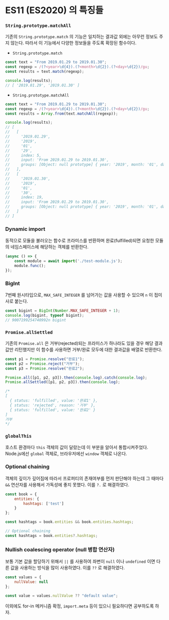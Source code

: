 # ES11 (ES2020) 의 특징들

### `String.prototype.matchAll`

기존의 `String.prototype.match` 의 기능은 일치하는 결과값 외에는 아무런 정보도 주지 않는다. 따라서 이 기능에서 다양한 정보들을 주도록 확장된 함수이다.

* `String.prototype.match`

```javascript
const text = "From 2019.01.29 to 2019.01.30";
const regexp = /(?<year>\d{4}).(?<month>\d{2}).(?<day>\d{2})/gu;
const results = text.match(regexp);

console.log(results);
// [ '2019.01.29', '2019.01.30' ]
```

* `String.prototype.matchAll`

```javascript
const text = "From 2019.01.29 to 2019.01.30";
const regexp = /(?<year>\d{4}).(?<month>\d{2}).(?<day>\d{2})/gu;
const results = Array.from(text.matchAll(regexp));

console.log(results);
// [
//   [
//     '2019.01.29',
//     '2019',
//     '01',
//     '29',
//     index: 5,
//     input: 'From 2019.01.29 to 2019.01.30',
//     groups: [Object: null prototype] { year: '2019', month: '01', day: '29' }
//   ],
//   [
//     '2019.01.30',
//     '2019',
//     '01',
//     '30',
//     index: 19,
//     input: 'From 2019.01.29 to 2019.01.30',
//     groups: [Object: null prototype] { year: '2019', month: '01', day: '30' }
//   ]
// ]
```

### Dynamic import

동적으로 모듈을 불러오는 함수로 프라미스를 반환하며 완료(fulfilled)되면 요청한 모듈의 네임스페이스에 해당하는 객체를 반환한다.

```javascript
(async () => {
    const module = await import('./test-module.js');
    module.func();
});
```

### BigInt

7번째 원시타입으로, `MAX_SAFE_INTEGER` 를 넘어가는 값을 사용할 수 있으며 `n` 이 접미사로 붙는다.

```javascript
const bigint = BigInt(Number.MAX_SAFE_INTEGER + 1);
console.log(bigint, typeof bigint);
// 9007199254740992n bigint
```

### `Promise.allSettled`

기존의 `Promise.all` 은 거부(rejected)되는 프라미스가 하나라도 있을 경우 해당 결과값만 리턴했지만 이 함수를 사용하면 거부/완료 모두에 대한 결과값을 배열로 반환한다.

```javascript
const p1 = Promise.resolve("완료1");
const p2 = Promise.reject("거부");
const p3 = Promise.resolve("완료2");

Promise.all([p1, p2, p3]).then(console.log).catch(console.log);
Promise.allSettled([p1, p2, p3]).then(console.log);

/*
[
  { status: 'fulfilled', value: '완료1' },
  { status: 'rejected', reason: '거부' },
  { status: 'fulfilled', value: '완료2' }
]
거부
*/
```

### `globalThis`

호스트 환경마다 `this` 객체의 값이 달랐는데 이 부분을 알아서 통합시켜주었다. Node.js에선 `global` 객체로, 브라우저에선 `window` 객체로 나온다.

### Optional chaining

객체의 깊이가 깊어짐에 따라서 프로퍼티의 존재여부를 먼저 판단해야 하는데 그 때마다 `&&` 연산자를 사용해서 가독성에 좋지 못했다. 이를 `?.` 로 해결하였다.

```javascript
const book = {
    entities: {
        hashtags: ['test']
    }
};

const hashtags = book.entities && book.entities.hashtags;

// Optional chaining
const hashtags = book.entities?.hashtags;
```

### Nullish coalescing operator (null 병합 연산자)

보통 기본 값을 할당하기 위해서 `||` 를 사용하여 좌변이 `null` 이나 `undefined` 이면 다른 값을 사용하는 방식을 많이 사용하였다. 이를 `??` 로 해결하였다.

```javascript
const values = {
    nullValue: null
};

const value = values.nullValue ?? "default value";
```

이외에도 for-in 메커니즘 확정, `import.meta` 등이 있으니 필요하다면 공부하도록 하자.
